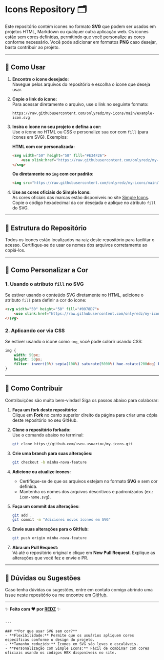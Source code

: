 # Icons Repository 🗂

Este repositório contém ícones no formato **SVG** que podem ser usados em projetos HTML, Markdown ou qualquer outra aplicação web. Os ícones estão sem cores definidas, permitindo que você personalize as cores conforme necessário. Você pode adicionar em formatos **PNG** caso desejar, basta contribuir ao projeto.

---

## 🌟 **Como Usar**

1. **Encontre o ícone desejado:**  
   Navegue pelos arquivos do repositório e escolha o ícone que deseja usar.

2. **Copie o link do ícone:**  
   Para acessar diretamente o arquivo, use o link no seguinte formato:

   ```
   https://raw.githubusercontent.com/onlyredz/my-icons/main/example-icon.svg
   ```

3. **Insira o ícone no seu projeto e defina a cor:**  
   Use o ícone no HTML ou CSS e personalize sua cor com `fill` (para ícones em SVG). Exemplos:

   **HTML com cor personalizada:**
   ```html
   <svg width="50" height="50" fill="#E34F26">
       <use xlink:href="https://raw.githubusercontent.com/onlyredz/my-icons/main/example-icon.svg#icon-id"></use>
   </svg>
   ```

   **Ou diretamente no `img` com cor padrão:**
   ```html
   <img src="https://raw.githubusercontent.com/onlyredz/my-icons/main/example-icon.svg" alt="Example Icon" style="width: 50px; height: 50px; fill: #E34F26;">
   ```

4. **Use as cores oficiais do Simple Icons:**  
   As cores oficiais das marcas estão disponíveis no site [Simple Icons](https://simpleicons.org). Copie o código hexadecimal da cor desejada e aplique no atributo `fill` do SVG.

---

## 📂 **Estrutura do Repositório**

Todos os ícones estão localizados na raiz deste repositório para facilitar o acesso. Certifique-se de usar os nomes dos arquivos corretamente ao copiá-los.

---

## 🎨 **Como Personalizar a Cor**

### 1. **Usando o atributo `fill` no SVG**
Se estiver usando o conteúdo SVG diretamente no HTML, adicione o atributo `fill` para definir a cor do ícone:

```html
<svg width="50" height="50" fill="#0078D7">
    <use xlink:href="https://raw.githubusercontent.com/onlyredz/my-icons/main/example-icon.svg#icon-id"></use>
</svg>
```

### 2. **Aplicando cor via CSS**
Se estiver usando o ícone como `img`, você pode colorir usando CSS:

```css
img {
    width: 50px;
    height: 50px;
    filter: invert(0%) sepia(100%) saturate(5000%) hue-rotate(200deg) brightness(100%) contrast(90%);
}
```

---

## 🤝 **Como Contribuir**

Contribuições são muito bem-vindas! Siga os passos abaixo para colaborar:

1. **Faça um fork deste repositório:**  
   Clique em **Fork** no canto superior direito da página para criar uma cópia deste repositório no seu GitHub.

2. **Clone o repositório forkado:**  
   Use o comando abaixo no terminal:
   ```bash
   git clone https://github.com/<seu-usuario>/my-icons.git
   ```

3. **Crie uma branch para suas alterações:**  
   ```bash
   git checkout -b minha-nova-feature
   ```

4. **Adicione ou atualize ícones:**  
   - Certifique-se de que os arquivos estejam no formato **SVG** e sem cor definida.
   - Mantenha os nomes dos arquivos descritivos e padronizados (ex.: `icon-nome.svg`).

5. **Faça um commit das alterações:**  
   ```bash
   git add .
   git commit -m "Adicionei novos ícones em SVG"
   ```

6. **Envie suas alterações para o GitHub:**  
   ```bash
   git push origin minha-nova-feature
   ```

7. **Abra um Pull Request:**  
   Vá até o repositório original e clique em **New Pull Request**. Explique as alterações que você fez e envie o PR.

---

## 💬 **Dúvidas ou Sugestões**

Caso tenha dúvidas ou sugestões, entre em contato comigo abrindo uma issue neste repositório ou me encontre em [GitHub](https://github.com/onlyredz).

---

✨ **Feito com ❤️ por [REDZ](https://github.com/onlyredz)** ✨
```

---

### **Por que usar SVG sem cor?**
- **Flexibilidade:** Permite que os usuários apliquem cores específicas conforme o design do projeto.
- **Tamanho reduzido:** Ícones em SVG são leves e escaláveis.
- **Personalização com Simple Icons:** Fácil de combinar com cores oficiais usando os códigos HEX disponíveis no site.
